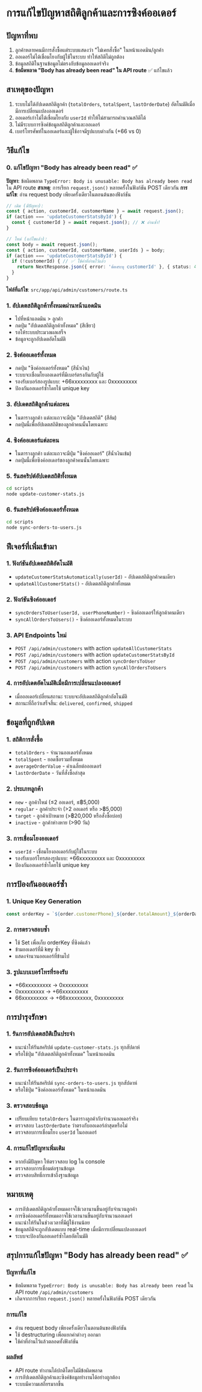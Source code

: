 # การแก้ไขปัญหาสถิติลูกค้าและการซิงค์ออเดอร์

## ปัญหาที่พบ
1. ลูกค้าหลายคนมีการสั่งซื้อแต่ระบบแสดงว่า "ไม่เคยสั่งซื้อ" ในหน้าแอดมิน/ลูกค้า
2. ออเดอร์ไม่ได้เชื่อมโยงกับผู้ใช้ในระบบ ทำให้สถิติไม่ถูกต้อง
3. ข้อมูลสถิติในฐานข้อมูลไม่ตรงกับข้อมูลออเดอร์จริง
4. **ข้อผิดพลาด "Body has already been read" ใน API route** ✅ แก้ไขแล้ว

## สาเหตุของปัญหา
1. ระบบไม่ได้อัปเดตสถิติลูกค้า (`totalOrders`, `totalSpent`, `lastOrderDate`) อัตโนมัติเมื่อมีการเปลี่ยนแปลงออเดอร์
2. ออเดอร์เก่าไม่ได้เชื่อมโยงกับ `userId` ทำให้ไม่สามารถคำนวณสถิติได้
3. ไม่มีระบบการซิงค์ข้อมูลสถิติลูกค้าและออเดอร์
4. เบอร์โทรศัพท์ในออเดอร์และผู้ใช้อาจมีรูปแบบต่างกัน (+66 vs 0)

## วิธีแก้ไข

### 0. แก้ไขปัญหา "Body has already been read" ✅
**ปัญหา**: ข้อผิดพลาด `TypeError: Body is unusable: Body has already been read` ใน API route
**สาเหตุ**: การเรียก `request.json()` หลายครั้งในฟังก์ชัน POST เดียวกัน
**การแก้ไข**: อ่าน request body เพียงครั้งเดียวในตอนต้นของฟังก์ชัน

```typescript
// เดิม (มีปัญหา):
const { action, customerId, customerName } = await request.json();
if (action === 'updateCustomerStatsById') {
  const { customerId } = await request.json(); // ❌ อ่านซ้ำ!
}

// ใหม่ (แก้ไขแล้ว):
const body = await request.json();
const { action, customerId, customerName, userIds } = body;
if (action === 'updateCustomerStatsById') {
  if (!customerId) { // ✅ ใช้ค่าที่อ่านไว้แล้ว
    return NextResponse.json({ error: 'ต้องระบุ customerId' }, { status: 400 });
  }
}
```

**ไฟล์ที่แก้ไข**: `src/app/api/admin/customers/route.ts`

### 1. อัปเดตสถิติลูกค้าทั้งหมดผ่านหน้าแอดมิน
- ไปที่หน้าแอดมิน > ลูกค้า
- กดปุ่ม "อัปเดตสถิติลูกค้าทั้งหมด" (สีเขียว)
- รอให้ระบบประมวลผลเสร็จ
- ข้อมูลจะถูกอัปเดตอัตโนมัติ

### 2. ซิงค์ออเดอร์ทั้งหมด
- กดปุ่ม "ซิงค์ออเดอร์ทั้งหมด" (สีน้ำเงิน)
- ระบบจะเชื่อมโยงออเดอร์ที่มีเบอร์ตรงกันกับผู้ใช้
- รองรับเบอร์สองรูปแบบ: +66xxxxxxxxx และ 0xxxxxxxxx
- ป้องกันออเดอร์ซ้ำโดยใช้ unique key

### 3. อัปเดตสถิติลูกค้าแต่ละคน
- ในตารางลูกค้า แต่ละแถวจะมีปุ่ม "อัปเดตสถิติ" (สีส้ม)
- กดปุ่มนี้เพื่ออัปเดตสถิติของลูกค้าคนนั้นโดยเฉพาะ

### 4. ซิงค์ออเดอร์แต่ละคน
- ในตารางลูกค้า แต่ละแถวจะมีปุ่ม "ซิงค์ออเดอร์" (สีน้ำเงินเข้ม)
- กดปุ่มนี้เพื่อซิงค์ออเดอร์ของลูกค้าคนนั้นโดยเฉพาะ

### 5. รันสคริปต์อัปเดตสถิติทั้งหมด
```bash
cd scripts
node update-customer-stats.js
```

### 6. รันสคริปต์ซิงค์ออเดอร์ทั้งหมด
```bash
cd scripts
node sync-orders-to-users.js
```

## ฟีเจอร์ที่เพิ่มเข้ามา

### 1. ฟังก์ชันอัปเดตสถิติอัตโนมัติ
- `updateCustomerStatsAutomatically(userId)` - อัปเดตสถิติลูกค้าคนเดียว
- `updateAllCustomerStats()` - อัปเดตสถิติลูกค้าทั้งหมด

### 2. ฟังก์ชันซิงค์ออเดอร์
- `syncOrdersToUser(userId, userPhoneNumber)` - ซิงค์ออเดอร์ให้ลูกค้าคนเดียว
- `syncAllOrdersToUsers()` - ซิงค์ออเดอร์ทั้งหมดในระบบ

### 3. API Endpoints ใหม่
- `POST /api/admin/customers` with action `updateAllCustomerStats`
- `POST /api/admin/customers` with action `updateCustomerStatsById`
- `POST /api/admin/customers` with action `syncOrdersToUser`
- `POST /api/admin/customers` with action `syncAllOrdersToUsers`

### 4. การอัปเดตอัตโนมัติเมื่อมีการเปลี่ยนแปลงออเดอร์
- เมื่อออเดอร์เปลี่ยนสถานะ ระบบจะอัปเดตสถิติลูกค้าอัตโนมัติ
- สถานะที่ถือว่าเสร็จสิ้น: `delivered`, `confirmed`, `shipped`

## ข้อมูลที่ถูกอัปเดต

### 1. สถิติการสั่งซื้อ
- `totalOrders` - จำนวนออเดอร์ทั้งหมด
- `totalSpent` - ยอดซื้อรวมทั้งหมด
- `averageOrderValue` - ค่าเฉลี่ยต่อออเดอร์
- `lastOrderDate` - วันที่สั่งซื้อล่าสุด

### 2. ประเภทลูกค้า
- `new` - ลูกค้าใหม่ (≤2 ออเดอร์, ≤฿5,000)
- `regular` - ลูกค้าประจำ (>2 ออเดอร์ หรือ >฿5,000)
- `target` - ลูกค้าเป้าหมาย (>฿20,000 หรือสั่งซื้อบ่อย)
- `inactive` - ลูกค้าห่างหาย (>90 วัน)

### 3. การเชื่อมโยงออเดอร์
- `userId` - เชื่อมโยงออเดอร์กับผู้ใช้ในระบบ
- รองรับเบอร์โทรสองรูปแบบ: +66xxxxxxxxx และ 0xxxxxxxxx
- ป้องกันออเดอร์ซ้ำโดยใช้ unique key

## การป้องกันออเดอร์ซ้ำ

### 1. Unique Key Generation
```javascript
const orderKey = `${order.customerPhone}_${order.totalAmount}_${orderDate}`;
```

### 2. การตรวจสอบซ้ำ
- ใช้ Set เพื่อเก็บ orderKey ที่ซิงค์แล้ว
- ข้ามออเดอร์ที่มี key ซ้ำ
- แสดงจำนวนออเดอร์ที่ข้ามไป

### 3. รูปแบบเบอร์โทรที่รองรับ
- +66xxxxxxxxx → 0xxxxxxxxx
- 0xxxxxxxxx → +66xxxxxxxxx
- 66xxxxxxxxx → +66xxxxxxxxx, 0xxxxxxxxx

## การบำรุงรักษา

### 1. รันการอัปเดตสถิติเป็นประจำ
- แนะนำให้รันสคริปต์ `update-customer-stats.js` ทุกสัปดาห์
- หรือใช้ปุ่ม "อัปเดตสถิติลูกค้าทั้งหมด" ในหน้าแอดมิน

### 2. รันการซิงค์ออเดอร์เป็นประจำ
- แนะนำให้รันสคริปต์ `sync-orders-to-users.js` ทุกสัปดาห์
- หรือใช้ปุ่ม "ซิงค์ออเดอร์ทั้งหมด" ในหน้าแอดมิน

### 3. ตรวจสอบข้อมูล
- เปรียบเทียบ `totalOrders` ในตารางลูกค้ากับจำนวนออเดอร์จริง
- ตรวจสอบ `lastOrderDate` ว่าตรงกับออเดอร์ล่าสุดหรือไม่
- ตรวจสอบการเชื่อมโยง `userId` ในออเดอร์

### 4. การแก้ไขปัญหาเพิ่มเติม
- หากยังมีปัญหา ให้ตรวจสอบ log ใน console
- ตรวจสอบการเชื่อมต่อฐานข้อมูล
- ตรวจสอบสิทธิ์การเข้าถึงฐานข้อมูล

## หมายเหตุ
- การอัปเดตสถิติลูกค้าทั้งหมดอาจใช้เวลานานขึ้นอยู่กับจำนวนลูกค้า
- การซิงค์ออเดอร์ทั้งหมดอาจใช้เวลานานขึ้นอยู่กับจำนวนออเดอร์
- แนะนำให้รันในช่วงเวลาที่มีผู้ใช้งานน้อย
- ข้อมูลสถิติจะถูกอัปเดตแบบ real-time เมื่อมีการเปลี่ยนแปลงออเดอร์
- ระบบจะป้องกันออเดอร์ซ้ำโดยอัตโนมัติ

## สรุปการแก้ไขปัญหา "Body has already been read" ✅

### ปัญหาที่แก้ไข
- ข้อผิดพลาด `TypeError: Body is unusable: Body has already been read` ใน API route `/api/admin/customers`
- เกิดจากการเรียก `request.json()` หลายครั้งในฟังก์ชัน POST เดียวกัน

### การแก้ไข
- อ่าน request body เพียงครั้งเดียวในตอนต้นของฟังก์ชัน
- ใช้ destructuring เพื่อแยกค่าต่างๆ ออกมา
- ใช้ค่าที่อ่านไว้แล้วตลอดทั้งฟังก์ชัน

### ผลลัพธ์
- API route ทำงานได้ปกติโดยไม่มีข้อผิดพลาด
- การอัปเดตสถิติลูกค้าและซิงค์ข้อมูลทำงานได้อย่างถูกต้อง
- ระบบมีความเสถียรมากขึ้น
